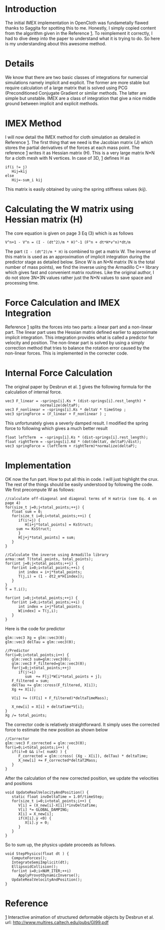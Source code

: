 # Introduction #
The initial IMEX implementation in OpenCloth was fundametally flawed thanks to Saggita for spotting this to me. Honestly, I simply copied content from the algorithm given in the Reference [1](1.md). To reimplement it correctly, I had to dive deep into the paper to understand what it is trying to do. So here is my understanding about this awesome method.

# Details #
We know that there are two basic classes of integrations for numercial simulations namely implicit and explicit. The former are more stable but require calculation of a large matrix that is solved using PCG (Preconditioned Conjugate Gradient or similar methods. The latter are simple but unstable. IMEX are a class of integration that give a nice middle ground between implicit and explicit methods.

# IMEX Method #
I will now detail the IMEX method for cloth simulation as detailed in Reference [1](1.md). The first thing that we need is the Jacobian matrix (J) which stores the partial derivatives of the forces at each mass point. The reference [1](1.md) writes it as Hessian matrix (H). This is a very large matrix N\*N for a cloth mesh with N vertices.
In case of 3D, [1](1.md) defines H as
```
if(i != j)
   Hij=kij
else
   Hij=-sum_i kij
```
This matrix is easily obtained by using the spring stiffness values (kij).

# Calculating the W matrix using Hessian matrix (H) #
The core equation is given on page 3 Eq (3) which is as follows
```
V^n+1 - V^n = (I - (dt^2)/m * H)^-1 (F^n + dt*H*v^n)*dt/m
```
The part `(I - (dt^2)/m * H)` is combined to get a matrix W. The inverse of this matrix is used as an approximation of implicit integration during the predictor stage as detailed below. Since W is an N\*N matrix (N is the total number of mass points), we find the inverse using the Armadillo C++ library which gives fast and convenient matrix routines. Like the original author, I do not store 3N\*3N values rather just the N\*N values to save space and processing time.

# Force Calculation and IMEX Integration #
Reference [1](1.md) splits the forces into two parts: a linear part and a non-linear part. The linear part uses the Hessian matrix defined earlier to approximate implicit integration. This integration provides what is called a predictor for velocity and position. The non-linear part is solved by using a simply correction method that tries to balance the rotation error caused by the non-linear forces. This is implemented in the correcter code.

# Internal Force Calculation #
The original paper by Desbrun et al. [1](1.md) gives the following formula for the calculation of internal force.
```
vec3 F_linear = -springs[i].Ks * (dist-springs[i].rest_length) * 
                normalize(deltaP);
vec3 F_nonlinear = -springs[i].Ks * deltaV * timeStep ;
vec3 springForce = (F_linear + F_nonlinear ) ;
```
This unfortunately gives a severly damped result. I modified the spring force to following which gives a much better result
```
float leftTerm  = -springs[i].Ks * (dist-springs[i].rest_length);
float rightTerm = -springs[i].Kd * (dot(deltaV, deltaP)/dist);		
vec3 springForce = (leftTerm + rightTerm)*normalize(deltaP);
```

# Implementation #
OK now the fun part. How to put all this in code. I will just highlight the crux. The rest of the things should be easily understood by following the code. We first precompute W as follows:
```
//calculate off-diagonal and diagonal terms of H matrix (see Eq. 4 on page 4)
for(size_t j=0;j<total_points;++j) {
   float sum = 0;
   for(size_t i=0;i<total_points;++i) {
      if(i!=j) {
         H[i+j*total_points] = KsStruct;
	 sum += KsStruct;
      }
      H[j+j*total_points] = sum;
   }
}

//Calculate the inverse using Armadillo library
arma::mat T(total_points, total_points); 
for(int j=0;j<total_points;++j) {
   for(int i=0;i<total_points;++i) {
      int index = i+j*total_points; 
      T(j,i) = (1 - dt2_m*H[index]);
   }
}
T = T.i();
	
for(int j=0;j<total_points;++j) {
   for(int i=0;i<total_points;++i) {
      int index = i+j*total_points;
      W[index] = T(j,i);
   }
}
```
Here is the code for predictor
```
glm::vec3 Xg = glm::vec3(0);
glm::vec3 delTau = glm::vec3(0);

//Predictor
for(i=0;i<total_points;i++) {
   glm::vec3 sum=glm::vec3(0);
   glm::vec3 F_filtered=glm::vec3(0);
   for(j=0;j<total_points;++j)
      if(j!=i)
         sum  += F[j]*W[i*total_points + j];
   F_filtered = sum;
   delTau += glm::cross(F_filtered, X[i]);
   Xg += X[i];

   V[i] += ((F[i] + F_filtered)*deltaTimeMass);				
		 
   X_new[i] = X[i] + deltaTime*V[i];		
}
Xg /= total_points; 
```

The corrector code is relatively straightforward. It simply uses the corrected force to estimate the new position as shown below
```
//Corrector
glm::vec3 F_corrected = glm::vec3(0);
for(i=0;i<total_points;i++) {
   if(i!=0 && i!=( numX) ) {
      F_corrected = glm::cross( (Xg - X[i]), delTau) * deltaTime;
      X_new[i] += F_corrected*deltaT2Mass; 
   }
}
```
After the calculation of the new corrected position, we update the velocities and positions
```
void UpdateRealVelocityAndPosition() {
   static float invDeltaTime = 1.0f/timeStep;
   for(size_t i=0;i<total_points;i++) { 
      V[i] = (X_new[i]-X[i])*invDeltaTime;	
      V[i] *= GLOBAL_DAMPING;
      X[i] = X_new[i];	
      if(X[i].y <0) {
         X[i].y = 0; 
      }
   }
}
```

So to sum up, the physics update proceeds as follows.
```
void StepPhysics(float dt ) {
   ComputeForces();		
   IntegrateSemiImplicit(dt);
   EllipsoidCollision();
   for(int i=0;i<NUM_ITER;++i)
      ApplyProvotDynamicInverse();	
   UpdateRealVelocityAndPosition();
}
```

# Reference #
[1](1.md) Interactive animation of structured deformable objects by Desbrun et al. url: http://www.multires.caltech.edu/pubs/GI99.pdf